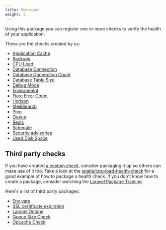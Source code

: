 ```yaml
---
title: Overview
weight: 1
---
```


Using this package you can register one or more checks to verify the health of your application.

These are the checks created by us:

- [Application Cache](cache)
- [Backups](backups)
- [CPU Load](cpu-load)
- [Database Connection](db-connection)
- [Database Connection Count](db-connection-count)
- [Database Table Size](db-table-size-check)
- [Debug Mode](debug-mode)
- [Environment](environment)
- [Flare Error Count](flare-error-count)
- [Horizon](horizon)
- [MeiliSearch](meilisearch)
- [Ping](ping)
- [Queue](queue)
- [Redis](redis)
- [Schedule](schedule)
- [Security advisories](security-advisories)
- [Used Disk Space](used-disk-space)

## Third party checks

If you have created [a custom check](/docs/laravel-health/v1/basic-usage/creating-custom-checks), consider packaging it up so others can make use of it too. Take a look at the [spatie/cpu-load-health-check](https://github.com/spatie/cpu-load-health-check) for a good example of how to package a health check. If you don't know how to create a package, consider watching the [Laravel Package Training](https://laravelpackage.training).

Here's a list of third party packages:

- [Env vars](https://github.com/encodia/laravel-health-env-vars)
- [SSL certificate expiration](https://github.com/victord11/ssl-certification-health-check)
- [Laravel Octane](https://github.com/ahtinurme/octane-health-check)
- [Queue Size Check](https://github.com/SRWieZ/queue-size-health-check)
- [Opcache Check](https://github.com/f9webltd/laravel-health-opcache)

